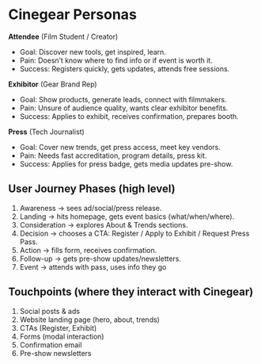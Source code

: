 # Cinegear Personas

**Attendee** (Film Student / Creator)

* Goal: Discover new tools, get inspired, learn.
* Pain: Doesn’t know where to find info or if event is worth it.
* Success: Registers quickly, gets updates, attends free sessions.

**Exhibitor** (Gear Brand Rep)

* Goal: Show products, generate leads, connect with filmmakers.
* Pain: Unsure of audience quality, wants clear exhibitor benefits.
* Success: Applies to exhibit, receives confirmation, prepares booth.

**Press** (Tech Journalist)

* Goal: Cover new trends, get press access, meet key vendors.
* Pain: Needs fast accreditation, program details, press kit.
* Success: Applies for press badge, gets media updates pre-show.

## User Journey Phases (high level)

1. Awareness → sees ad/social/press release.
2. Landing → hits homepage, gets event basics (what/when/where).
3. Consideration → explores About & Trends sections.
4. Decision → chooses a CTA: Register / Apply to Exhibit / Request Press Pass.
5. Action → fills form, receives confirmation.
6. Follow-up → gets pre-show updates/newsletters.
7. Event → attends with pass, uses info they go

## Touchpoints (where they interact with Cinegear)

1. Social posts & ads
2. Website landing page (hero, about, trends)
3. CTAs (Register, Exhibit)
4. Forms (modal interaction)
5. Confirmation email
6. Pre-show newsletters